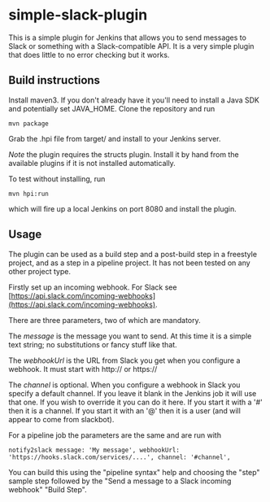 # simple-slack-plugin

This is a simple  plugin for Jenkins that allows you to send messages to Slack
or something with a Slack-compatible API.  It is a very simple plugin that does
little to no error checking but it works.

## Build instructions

Install maven3.  If you don't already have it you'll need to install a Java SDK
and potentially set JAVA_HOME.  Clone the repository and run

    mvn package

Grab the .hpi file from target/ and install to your Jenkins server.

*Note* the plugin requires the structs plugin.  Install it by hand from the
 available plugins if it is not installed automatically.

To test without installing, run

    mvn hpi:run
    
which will fire up a local Jenkins on port 8080 and install the plugin.

## Usage

The plugin can be used as a build step and a post-build step in a freestyle
project, and as a step in a pipeline project.  It has not been tested on any
other project type.

Firstly set up an incoming webhook.  For Slack see [https://api.slack.com/incoming-webhooks](https://api.slack.com/incoming-webhooks).


There are three parameters, two of which are mandatory.

The *message* is the message
you want to send.  At this time it is a simple text string; no substitutions
or fancy stuff like that.

The *webhookUrl* is the URL from Slack you get when
you configure a webhook.  It must start with http:// or https://

The *channel* is optional.  When you configure a webhook in Slack you specify a default
channel.  If you leave it blank in the Jenkins job it will use that one.  If you
wish to override it you can do it here.  If you start it with a '#' then it is
a channel.  If you start it with an '@' then it is a user (and will appear
to come from slackbot).

For a pipeline job the parameters are the same and are run with

    notify2slack message: 'My message', webhookUrl: 'https://hooks.slack.com/services/....', channel: '#channel', 

You can build this using the "pipeline syntax" help and choosing the "step" sample
step followed by the "Send a message to a Slack incoming webhook" "Build Step".

